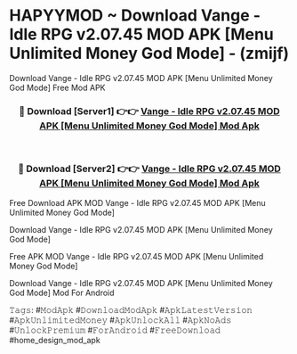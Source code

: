 # HAPYYMOD ~ Download Vange - Idle RPG v2.07.45 MOD APK [Menu Unlimited Money God Mode] - (zmijf)
Download Vange - Idle RPG v2.07.45 MOD APK [Menu Unlimited Money God Mode] Free Mod APK

<div align="center">
<h3>🔴 Download [Server1] 👉👉 <a href="https://apk-comot.site?title=Vange_-_Idle_RPG_v2.07.45_MOD_APK_[Menu_Unlimited_Money_God_Mode]">Vange - Idle RPG v2.07.45 MOD APK [Menu Unlimited Money God Mode] Mod Apk</a></h3><br>

<h3>🔴 Download [Server2] 👉👉 <a href="https://apk-comot.site?title=Vange_-_Idle_RPG_v2.07.45_MOD_APK_[Menu_Unlimited_Money_God_Mode]">Vange - Idle RPG v2.07.45 MOD APK [Menu Unlimited Money God Mode] Mod Apk</a></h3>
</div>


Free Download APK MOD Vange - Idle RPG v2.07.45 MOD APK [Menu Unlimited Money God Mode]

Download Vange - Idle RPG v2.07.45 MOD APK [Menu Unlimited Money God Mode] 

Free APK MOD Vange - Idle RPG v2.07.45 MOD APK [Menu Unlimited Money God Mode] 

Download Vange - Idle RPG v2.07.45 MOD APK [Menu Unlimited Money God Mode] Mod For Android

𝚃𝚊𝚐𝚜: #𝙼𝚘𝚍𝙰𝚙𝚔 #𝙳𝚘𝚠𝚗𝚕𝚘𝚊𝚍𝙼𝚘𝚍𝙰𝚙𝚔 #𝙰𝚙𝚔𝙻𝚊𝚝𝚎𝚜𝚝𝚅𝚎𝚛𝚜𝚒𝚘𝚗 #𝙰𝚙𝚔𝚄𝚗𝚕𝚒𝚖𝚒𝚝𝚎𝚍𝙼𝚘𝚗𝚎𝚢 #𝙰𝚙𝚔𝚄𝚗𝚕𝚘𝚌𝚔𝙰𝚕𝚕 #𝙰𝚙𝚔𝙽𝚘𝙰𝚍𝚜 #𝚄𝚗𝚕𝚘𝚌𝚔𝙿𝚛𝚎𝚖𝚒𝚞𝚖 #𝙵𝚘𝚛𝙰𝚗𝚍𝚛𝚘𝚒𝚍 #𝙵𝚛𝚎𝚎𝙳𝚘𝚠𝚗𝚕𝚘𝚊𝚍 #home_design_mod_apk